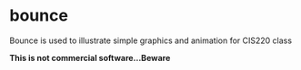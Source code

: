 # bounce
Bounce is used to illustrate simple graphics and animation for CIS220 class

**This is not commercial software...Beware**
